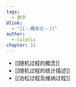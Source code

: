 ```yaml
---
tags:
  - 数学
dlink:
  - "[[--概率论--]]"
author:
  - Cyletix
chapter: 11
---
```

- [[随机过程的概念]]
- [[随机过程的统计描述]]
- [[泊松过程及维纳过程]]
